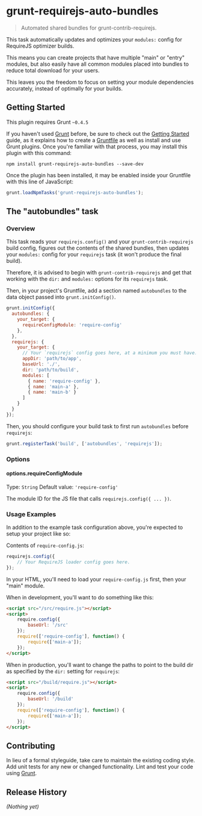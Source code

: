 # grunt-requirejs-auto-bundles

> Automated shared bundles for grunt-contrib-requirejs.

This task automatically updates and optimizes your `modules:` config for 
RequireJS optimizer builds. 

This means you can create projects that have multiple "main" or "entry" 
modules, but also easily have all common modules placed into bundles to reduce 
total download for your users.

This leaves you the freedom to focus on setting your module dependencies 
accurately, instead of optimally for your builds.

## Getting Started
This plugin requires Grunt `~0.4.5`

If you haven't used [Grunt](http://gruntjs.com/) before, be sure to check out 
the [Getting Started](http://gruntjs.com/getting-started) guide, as it explains 
how to create a [Gruntfile](http://gruntjs.com/sample-gruntfile) as well as 
install and use Grunt plugins. Once you're familiar with that process, you may 
install this plugin with this command:

```shell
npm install grunt-requirejs-auto-bundles --save-dev
```

Once the plugin has been installed, it may be enabled inside your Gruntfile 
with this line of JavaScript:

```js
grunt.loadNpmTasks('grunt-requirejs-auto-bundles');
```

## The "autobundles" task

### Overview

This task reads your `requirejs.config()` and your `grunt-contrib-requirejs` 
build config, figures out the contents of the shared bundles, then updates your 
`modules:` config for your `requirejs` task (it won't produce the final build).
 
Therefore, it is advised to begin with `grunt-contrib-requirejs` and get that 
working with the `dir:` and `modules:` options for its `requirejs` task.

Then, in your project's Gruntfile, add a section named `autobundles` to the 
data object passed into `grunt.initConfig()`.

```js
grunt.initConfig({
  autobundles: {
    your_target: {
      requireConfigModule: 'require-config'
    },
  },
  requirejs: {
    your_target: {
      // Your `requirejs` config goes here, at a minimum you must have:
      appDir: 'path/to/app',
      baseUrl: './',
      dir: 'path/to/build',
      modules: [
        { name: 'require-config' },
        { name: 'main-a' },
        { name: 'main-b' }
      ]
    }
  }
});
```

Then, you should configure your build task to first run `autobundles` before 
`requirejs`:

```js
grunt.registerTask('build', ['autobundles', 'requirejs']);
```


### Options

#### options.requireConfigModule
Type: `String`
Default value: `'require-config'`

The module ID for the JS file that calls `requirejs.config({ ... })`.


### Usage Examples

In addition to the example task configuration above, you're expected to setup
your project like so:

Contents of `require-config.js`:

```js
requirejs.config({
    // Your RequireJS loader config goes here.
});
```

In your HTML, you'll need to load your `require-config.js` first, then your
"main" module.

When in development, you'll want to do something like this:

```html
<script src="/src/require.js"></script>
<script>
    require.config({
        baseUrl: '/src'
    });
    require(['require-config'], function() {
        require(['main-a']);
    });
</script>
```

When in production, you'll want to change the paths to point to the build dir
as specified by the `dir:` setting for `requirejs`:

```html
<script src="/build/require.js"></script>
<script>
    require.config({
        baseUrl: '/build'
    });
    require(['require-config'], function() {
        require(['main-a']);
    });
</script>
```

## Contributing
In lieu of a formal styleguide, take care to maintain the existing coding 
style. Add unit tests for any new or changed functionality. Lint and test your 
code using [Grunt](http://gruntjs.com/).

## Release History
_(Nothing yet)_

